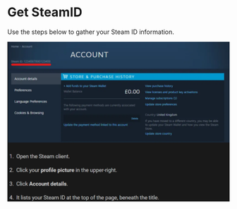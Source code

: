 # Get SteamID <a name="steamid"></a>

Use the steps below to gather your Steam ID information.

<img src="./readme-files/gh19.png" width="700px">
<br />
<br />

